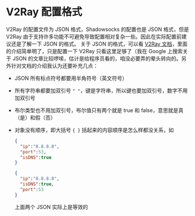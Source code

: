# V2Ray 配置格式

V2Ray 的配置文件为 JSON 格式，Shadowsocks 的配置也是 JSON 格式，但是 V2Ray 由于支持许多功能不可避免导致配置相对复杂一些。因此在实际配置前建议还是了解一下 JSON 的格式。
关于 JSON 的格式，可以看 [V2Ray 文档](https://www.v2fly.org/v5/config/overview.html)，里面的介绍简单明了，只是配置一下 V2Ray 只看这里足够了（我在 Google 上搜索关于 JSON 的文章比较啰嗦，估计是给程序员看的，咱没必要弄的晕头转向的。另外针对文档的介绍我认为还要补充几点：

- JSON 所有标点符号都要用半角符号（英文符号）
- 所有字符串都要加双引号 `" "`，键是字符串，所以键也要加双引号，数字不用加双引号
- 布尔类型也不用加双引号，布尔值只有两个就是 true 和 false，意思就是真（是）和假（否）
- 对象没有顺序，即大括号 `{ }` 括起来的内容顺序是怎么样都没关系，如

  ```json
  {
    "ip":"8.8.8.8",
    "port":53,
    "isDNS":true
  }
  ```

  ```json
  {
    "ip":"8.8.8.8",
    "isDNS":true,
    "port":53
  }
  ```

  上面两个 JSON 实际上是等效的
